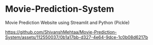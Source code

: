 # Movie-Prediction-System
Movie Prediction Website using Streamlit and Python (Pickle)


https://github.com/ShivanshMehtaa/Movie-Prediction-System/assets/112550037/0b1a17bb-d327-4e64-9dce-1c0b08d6217b


